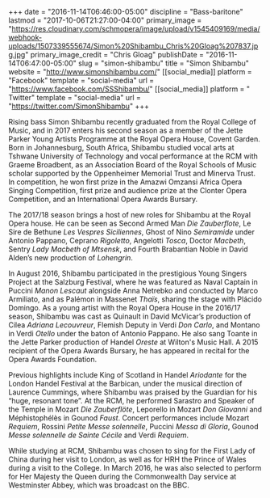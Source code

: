 +++
date = "2016-11-14T06:46:00-05:00"
discipline = "Bass-baritone"
lastmod = "2017-10-06T21:27:00-04:00"
primary_image = "https://res.cloudinary.com/schmopera/image/upload/v1545409169/media/webhook-uploads/1507339555674/Simon%20Shibambu_Chris%20Gloag%207837.jpg.jpg"
primary_image_credit = "Chris Gloag"
publishDate = "2016-11-14T06:47:00-05:00"
slug = "simon-shibambu"
title = "Simon Shibambu"
website = "http://www.simonshibambu.com/"
[[social_media]]
platform = "Facebook"
template = "social-media"
url = "https://www.facebook.com/SSShibambu/"
[[social_media]]
platform = " Twitter"
template = "social-media"
url = "https://twitter.com/SimonShibambu"
+++

Rising bass Simon Shibambu recently graduated from the Royal College of Music,
and in 2017 enters his second season as a member of the Jette Parker Young Artists
Programme at the Royal Opera House, Covent Garden. Born in Johannesburg, South
Africa, Shibambu studied vocal arts at Tshwane University of Technology and vocal
performance at the RCM with Graeme Broadbent, as an Association Board of the
Royal Schools of Music scholar supported by the Oppenheimer Memorial Trust and
Minerva Trust. In competition, he won first prize in the Amazwi Omzansi Africa Opera
Singing Competition, first prize and audience prize at the Clonter Opera Competition,
and an International Opera Awards Bursary.

The 2017/18 season brings a host of new roles for Shibambu at the Royal Opera
house. He can be seen as Second Armed Man *Die Zauberflote*, Le Sire de Bethune
*Les Vespres Siciliennes*, Ghost of Nino *Semiramide* under Antonio Pappano, Ceprano
*Rigoletto*, Angelotti *Tosca*, Doctor *Macbeth*, Sentry *Lady Macbeth of Mtsensk*, and
Fourth Brabantian Noble in David Alden’s new production of *Lohengrin*.

In August 2016, Shibambu participated in the prestigious Young Singers Project at the
Salzburg Festival, where he was featured as Naval Captain in Puccini *Manon Lescaut*
alongside Anna Netrebko and conducted by Marco Armiliato, and as Palémon in
Massenet *Thaïs*, sharing the stage with Plácido Domingo. As a young artist with the
Royal Opera House in the 2016/17 season, Shibambu was cast as Quinault in David
McVicar’s production of Cilea *Adriana Lecouvreur*, Flemish Deputy in Verdi *Don Carlo*,
and Montano in Verdi *Otello* under the baton of Antonio Pappano. He also sang
Toante in the Jette Parker production of Handel *Oreste* at Wilton's Music Hall. A 2015
recipient of the Opera Awards Bursary, he has appeared in recital for the Opera
Awards Foundation.

Previous highlights include King of Scotland in Handel *Ariodante* for the London
Handel Festival at the Barbican, under the musical direction of Laurence Cummings,
where Shibambu was praised by the Guardian for his “huge, resonant tone”. At the
RCM, he performed Sarastro and Speaker of the Temple in Mozart *Die Zauberflöte*,
Leporello in Mozart *Don Giovanni* and Méphistophélès in Gounod *Faust*. Concert
performances include Mozart *Requiem*, Rossini *Petite Messe solennelle*, Puccini
*Messa di Gloria*, Gounod *Messe solennelle de Sainte Cécile* and Verdi *Requiem*.

While studying at RCM, Shibambu was chosen to sing for the First Lady of China
during her visit to London, as well as for HRH the Prince of Wales during a visit to the
College. In March 2016, he was also selected to perform for Her Majesty the Queen
during the Commonwealth Day service at Westminster Abbey, which was broadcast
on the BBC.
